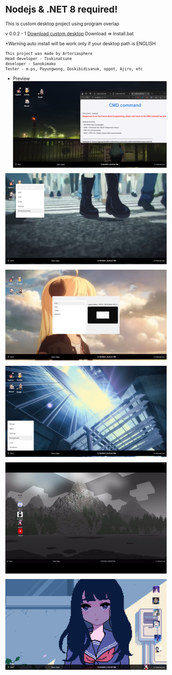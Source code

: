# Nodejs & .NET 8 required!
This is custom desktop project using program overlap

v 0.0.2 - 1
[Download custom desktop](https://drive.google.com/file/d/1a-pf1qHMB6ngFxjQqfsOZMg8EGibv1c5/view?usp=sharing)
Download => Install.bat

*Warning auto install will be work only if your desktop path is ENGLISH

```
This project was made by Artoriasphere
Head developer - Tsukinatsune
developer - Sanokimako
Tester - m.ps, Payungwong, Doskibidisanuk, oppot, Ajiro, etc
```

- Preview
![1](https://raw.githubusercontent.com/ArtoriasphereOrg/custom-desk-demo/refs/heads/main/desktop_screenshot_2025-01-19_20-24-43.png)

![2](https://github.com/ArtoriasphereOrg/custom-desk-demo/blob/main/desktop_screenshot_2025-01-19_20-24-53.png?raw=true)

![3](https://raw.githubusercontent.com/ArtoriasphereOrg/custom-desk-demo/refs/heads/main/desktop_screenshot_2025-01-19_20-25-21.png)

![4](https://raw.githubusercontent.com/ArtoriasphereOrg/custom-desk-demo/refs/heads/main/desktop_screenshot_2025-01-19_20-25-43.png)

![5](https://raw.githubusercontent.com/ArtoriasphereOrg/custom-desk-demo/refs/heads/main/IMG_0150.png)

![6](https://raw.githubusercontent.com/ArtoriasphereOrg/custom-desk-demo/refs/heads/main/desktop_screenshot_2025-01-13_19-07-35.png)
